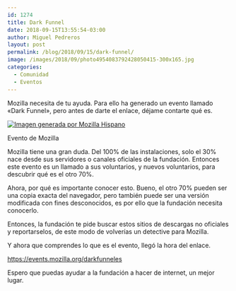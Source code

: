```yaml
---
id: 1274
title: Dark Funnel
date: 2018-09-15T13:55:54-03:00
author: Miguel Pedreros
layout: post
permalink: /blog/2018/09/15/dark-funnel/
image: /images/2018/09/photo4954083792428050415-300x165.jpg
categories:
  - Comunidad
  - Eventos
---
```

Mozilla necesita de tu ayuda. Para ello ha generado un evento llamado «Dark Funnel», pero antes de darte el enlace, déjame contarte qué es.

<div id="attachment_1277" style="width: 610px" class="wp-caption alignnone">
  <a href="/images/2018/09/photo4954083792428050415.jpg"><img aria-describedby="caption-attachment-1277" class="size-large wp-image-1277" src="/images/2018/09/photo4954083792428050415-600x200.jpg" alt="Imagen generada por Mozilla Hispano" width="600" height="200" srcset="/images/2018/09/photo4954083792428050415-600x200.jpg 600w, /images/2018/09/photo4954083792428050415-300x100.jpg 300w, /images/2018/09/photo4954083792428050415-768x256.jpg 768w, /images/2018/09/photo4954083792428050415-1000x333.jpg 1000w, /images/2018/09/photo4954083792428050415.jpg 1280w" sizes="(max-width: 600px) 100vw, 600px" /></a>
  
  <p id="caption-attachment-1277" class="wp-caption-text">
    Evento de Mozilla
  </p>
</div>

Mozilla tiene una gran duda. Del 100% de las instalaciones, solo el 30% nace desde sus servidores o canales oficiales de la fundación. Entonces este evento es un llamado a sus voluntarios, y nuevos voluntarios, para descubrir qué es el otro 70%.

Ahora, por qué es importante conocer esto. Bueno, el otro 70% pueden ser una copia exacta del navegador, pero también puede ser una versión modificada con fines desconocidos, es por ello que la fundación necesita conocerlo.

Entonces, la fundación te pide buscar estos sitios de descargas no oficiales y reportarselos, de este modo de volverías un detective para Mozilla.

Y ahora que comprendes lo que es el evento, llegó la hora del enlace.

<https://events.mozilla.org/darkfunneles>

Espero que puedas ayudar a la fundación a hacer de internet, un mejor lugar.
